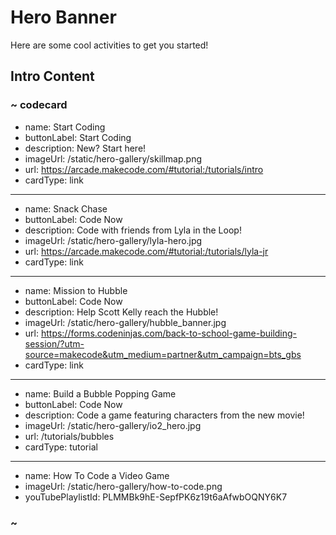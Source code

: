 # Hero Banner

Here are some cool activities to get you started!

## Intro Content

### ~ codecard
* name: Start Coding
* buttonLabel: Start Coding
* description: New? Start here!
* imageUrl: /static/hero-gallery/skillmap.png
* url: https://arcade.makecode.com/#tutorial:/tutorials/intro
* cardType: link
---
* name: Snack Chase
* buttonLabel: Code Now
* description: Code with friends from Lyla in the Loop!
* imageUrl: /static/hero-gallery/lyla-hero.jpg
* url: https://arcade.makecode.com/#tutorial:/tutorials/lyla-jr
* cardType: link
---
* name: Mission to Hubble
* buttonLabel: Code Now
* description: Help Scott Kelly reach the Hubble!
* imageUrl: /static/hero-gallery/hubble_banner.jpg
* url: https://forms.codeninjas.com/back-to-school-game-building-session/?utm-source=makecode&utm_medium=partner&utm_campaign=bts_gbs
* cardType: link
---
* name: Build a Bubble Popping Game
* buttonLabel: Code Now
* description: Code a game featuring characters from the new movie!
* imageUrl: /static/hero-gallery/io2_hero.jpg
* url: /tutorials/bubbles
* cardType: tutorial
---
* name: How To Code a Video Game
* imageUrl: /static/hero-gallery/how-to-code.png
* youTubePlaylistId: PLMMBk9hE-SepfPK6z19t6aAfwbOQNY6K7


### ~
